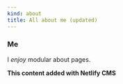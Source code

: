 ```yaml
---
kind: about
title: All about me (updated)
---
```

### Me

I _enjoy_ modular about pages.

**This content added with Netlify CMS**

